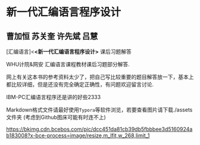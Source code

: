 # 新一代汇编语言程序设计

## 曹加恒 苏关奎 许先斌 吕慧

[汇编语言]&lt;**<新一代汇编语言程序设计>** 课后习题解答

WHU计院&网安 汇编语言课程教材课后习题部分解答.

网上有关这本书的参考资料太少了，把自己写比较重要的题目解答放一下，基本上都比较详细，但是还没有完全确定正确性，有问题欢迎留言讨论.

IBM-PC汇编语言程序还是讲的好些2333

Markdown格式文件请最好使用`Typora`等软件浏览，若要查看图片请下载./assets文件夹 (考虑到Github图床可能有时连不上)

https://bkimg.cdn.bcebos.com/pic/dcc451da81cb39db5fbbbee3d5160924ab183008?x-bce-process=image/resize,m_lfit,w_268,limit_1
